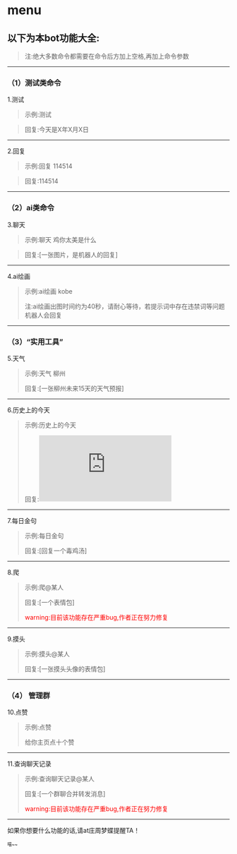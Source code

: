 # menu

## 以下为本bot功能大全:

> 注:绝大多数命令都需要在命令后方加上空格,再加上命令参数

---

### （1）测试类命令

1.测试

> 示例:测试

> 回复:今天是X年X月X日

---

2.回复

> 示例:回复 114514

> 回复:114514

---

### （2）ai类命令

3.聊天

> 示例:聊天 鸡你太美是什么

> 回复:[一张图片，是机器人的回复]

---

4.ai绘画

> 示例:ai绘画 kobe
> 
> 注:ai绘画出图时间约为40秒，请耐心等待，若提示词中存在违禁词等问题机器人会回复

---

### （3）“实用工具”

5.天气

> 示例:天气 柳州
> 
> 回复:[一张柳州未来15天的天气预报]

---

6.历史上的今天

> 示例:历史上的今天
> 
> 回复:![](https://xiaoapi.cn/API/lssdjt_pic.php)

---

7.每日金句

> 示例:每日金句
> 
> 回复:[回复一个毒鸡汤]

---

8.爬

> 示例:爬@某人
> 
> 回复:[一个表情包]
> 
> <font color=red>warning:目前该功能存在严重bug,作者正在努力修复</font>

---

9.摸头

> 示例:摸头@某人
> 
> 回复:[一张摸头头像的表情包]

---

### （4） 管理群

10.点赞

> 示例:点赞
> 
> 给你主页点十个赞

---

11.查询聊天记录

> 示例:查询聊天记录@某人
> 
> 回复:[一个群聊合并转发消息]
> 
> <font color=red>warning:目前该功能存在严重bug,作者正在努力修复</font>

---

如果你想要什么功能的话,请at庄周梦蝶提醒TA！

<font size=1> 喵~~ </font>
